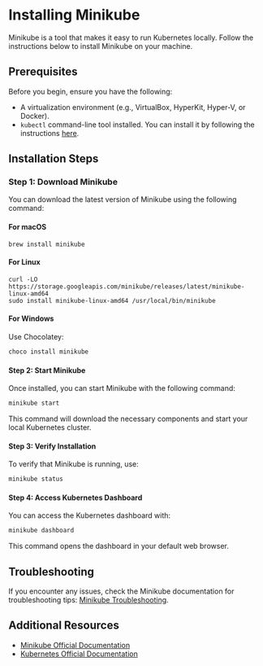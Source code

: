 # Installing Minikube

Minikube is a tool that makes it easy to run Kubernetes locally. Follow the instructions below to install Minikube on your machine.

## Prerequisites

Before you begin, ensure you have the following:

- A virtualization environment (e.g., VirtualBox, HyperKit, Hyper-V, or Docker).
- `kubectl` command-line tool installed. You can install it by following the instructions [here](https://kubernetes.io/docs/tasks/tools/install-kubectl/).

## Installation Steps

### Step 1: Download Minikube

You can download the latest version of Minikube using the following command:

#### For macOS

```
brew install minikube
```

#### For Linux
```
curl -LO https://storage.googleapis.com/minikube/releases/latest/minikube-linux-amd64
sudo install minikube-linux-amd64 /usr/local/bin/minikube
```

#### For Windows
Use Chocolatey:

``` powershell
choco install minikube
```

#### Step 2: Start Minikube
Once installed, you can start Minikube with the following command:

```bash
minikube start
```
This command will download the necessary components and start your local Kubernetes cluster.

#### Step 3: Verify Installation
To verify that Minikube is running, use:

```bash
minikube status
```

#### Step 4: Access Kubernetes Dashboard
You can access the Kubernetes dashboard with:

```bash
minikube dashboard
```
This command opens the dashboard in your default web browser.

## Troubleshooting

If you encounter any issues, check the Minikube documentation for troubleshooting tips: [Minikube Troubleshooting](https://minikube.sigs.k8s.io/docs/).

## Additional Resources

- [Minikube Official Documentation](https://minikube.sigs.k8s.io/docs/)
- [Kubernetes Official Documentation](https://kubernetes.io/docs/home/)